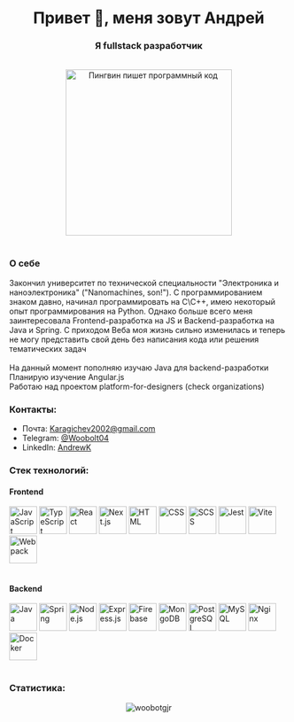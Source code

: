 <h1 align="center">Привет 👋, меня зовут Андрей</h1>
<h3 align="center">Я fullstack разработчик</h3>
<br>
<div align="center">
  <img src="https://media.giphy.com/media/2IudUHdI075HL02Pkk/giphy.gif" width="300" alt="Пингвин пишет программный код">
  <br>
</div>
<br>

<h3 align='left'>О себе</h3>
Закончил университет по технической специальности "Электроника и наноэлектроника" ("Nanomachines, son!"). С программированием знаком давно, начинал программировать на C\C++, имею некоторый опыт программирования на Python. Однако больше всего меня заинтересовала Frontend-разработка на JS и Backend-разработка на Java и Spring. С приходом Веба моя жизнь сильно изменилась и теперь не могу представить свой день без написания кода или решения тематических задач
<br>
<br>
На данный момент пополняю изучаю Java для backend-разработки
<br>
Планирую изучение Angular.js
<br>
Работаю над проектом platform-for-designers (check organizations)

<h3 align="left">Контакты:</h3>
<ul align="left">
 	<li>Почта: <a href='mailto:Karagichev2002@gmail.com'>Karagichev2002@gmail.com</a></li>
 	<li>Telegram: <a href='https://t.me/woobolt04'>@Woobolt04</a></li>
 	<li>LinkedIn: <a href='https://www.linkedin.com/in/andrey-karagichev-62055b1a8/'>AndrewK</a></li>
</ul>

<h3 align="left">Стек технологий:</h3>
<h4 align='left'>Frontend</h4>
<div>
  <img src="https://img.icons8.com/color/96/000000/javascript.png" alt="JavaScript" width="50" height="50">
  <img src="https://img.icons8.com/color/96/000000/typescript.png" alt="TypeScript" width="50" height="50">
  <img src="https://img.icons8.com/plasticine/100/000000/react.png" alt="React" width="50" height="50">
  <img src="https://upload.wikimedia.org/wikipedia/commons/8/8e/Nextjs-logo.svg" alt="Next.js" width="50" height="50">
  <img src="https://img.icons8.com/color/96/000000/html-5--v1.png" alt="HTML" width="50" height="50">
  <img src="https://img.icons8.com/color/96/000000/css3.png" alt="CSS" width="50" height="50">
  <img src="https://img.icons8.com/color/96/000000/sass.png" alt="SCSS" width="50" height="50">
  <img src="https://jestjs.io/img/favicon/favicon.ico" alt="Jest" width="50" height="50">
  <img src="https://vitejs.dev/logo.svg" alt="Vite" width="50" height="50">
  <img src="https://img.icons8.com/color/96/000000/webpack.png" alt="Webpack" width="50" height="50">
</div>
<br>
<h4 align='left'>Backend</h4>
<div>
  <img src="https://img.icons8.com/color/96/000000/java-coffee-cup-logo.png" alt="Java" width="50" height="50">
  <img src="https://img.icons8.com/color/96/000000/spring-logo.png" alt="Spring" width="50" height="50">
  <img src="https://img.icons8.com/color/96/000000/nodejs.png" alt="Node.js" width="50" height="50">
  <img src="https://img.icons8.com/color/96/000000/express.png" alt="Express.js" width="50" height="50">
  <img src="https://img.icons8.com/color/96/000000/firebase.png" alt="Firebase" width="50" height="50">
  <img src="https://img.icons8.com/color/96/000000/mongodb.png" alt="MongoDB" width="50" height="50">
  <img src="https://img.icons8.com/color/96/000000/postgreesql.png" alt="PostgreSQL" width="50" height="50">
  <img src="https://img.icons8.com/color/96/000000/mysql-logo.png" alt="MySQL" width="50" height="50">
  <img src="https://img.icons8.com/color/96/000000/nginx.png" alt="Nginx" width="50" height="50">
  <img src="https://img.icons8.com/color/96/000000/docker.png" alt="Docker" width="50" height="50">
</div>
<br>

<h3>Статистика:</h3>
<div align='center'>
  <p><img src="https://github-readme-stats.vercel.app/api/top-langs?username=woobotgjr&show_icons=true&locale=en&layout=compact" alt="woobotgjr" /></p>
</div>

